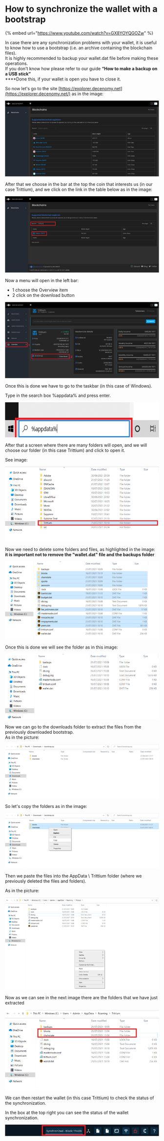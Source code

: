 # How to synchronize the wallet with a bootstrap

{% embed url="https://www.youtube.com/watch?v=GX8YOYQGOZw" %}



In case there are any synchronization problems with your wallet, it is useful to know how to use a bootstrap (i.e. an archive containing the blockchain files).\
It is highly recommended to backup your wallet.dat file before making these operations.\
If you don't know how please refer to our guide **“How to make a backup on a USB stick”**\
****Done this, if your wallet is open you have to close it.

So now let's go to the site [https://explorer.decenomy.net](https://explorer.decenomy.net/) as in the image:

![](<../.gitbook/assets/0 (9).png>)

After that we choose in the bar at the top the coin that interests us (in our case Trittium), and we click on the link in the table below as in the image:

![](<../.gitbook/assets/1 (10).png>)

Now a menu will open in the left bar:

* 1 choose the Overview item
* 2 click on the download button

![](<../.gitbook/assets/2 (10).png>)

Once this is done we have to go to the taskbar (in this case of Windows).

Type in the search box %appdata% and press enter.

![](<../.gitbook/assets/3 (3).png>)

After that a screen where there are many folders will open, and we will choose our folder (in this case Trittium) and click to open it.

See image:

![](<../.gitbook/assets/4 (2).png>)

Now we need to delete some folders and files, as highlighted in the image:\
**it is important not to remove the "wallet.dat" file and the backups folder**

![](<../.gitbook/assets/5 (7).png>)

Once this is done we will see the folder as in this image:

![](<../.gitbook/assets/6 (1).png>)

Now we can go to the downloads folder to extract the files from the previously downloaded bootstrap.\
As in the picture:

![](<../.gitbook/assets/7 (8).png>)

So let's copy the folders as in the image:

![](<../.gitbook/assets/8 (6).png>)

Then we paste the files into the AppData \ Trittium folder (where we previously deleted the files and folders).

As in the picture:

![](<../.gitbook/assets/9 (5).png>)

Now as we can see in the next image there are the folders that we have just extracted

![](<../.gitbook/assets/10 (1).png>)

We can then restart the wallet (in this case Trittium) to check the status of the synchronization.

In the box at the top right you can see the status of the wallet synchronization.

![](../.gitbook/assets/11.png)

